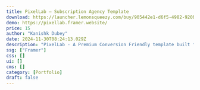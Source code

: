 ```yaml
---
title: PixelLab — Subscription Agency Template
download: https://launcher.lemonsqueezy.com/buy/905442e1-d6f5-4982-920b-42f31e7e48cd
demo: https://pixellab.framer.website/
price: 15
author: "Kanishk Dubey"
date: 2024-11-30T08:24:13.029Z
description: "PixelLab - A Premium Conversion Friendly template built for subscription agencies, that prioritizes user experience, offering a smooth journey to visitors. Increases Conversion. Launch your agency site in minutes with Pixellab"
ssg: ["Framer"]
css: []
ui: []
cms: []
category: [Portfolio]
draft: false
---
```

